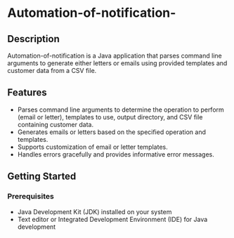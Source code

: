 # Automation-of-notification-


## Description

Automation-of-notification is a Java application that parses command line arguments to generate either letters or emails using provided templates and customer data from a CSV file.

## Features

- Parses command line arguments to determine the operation to perform (email or letter), templates to use, output directory, and CSV file containing customer data.
- Generates emails or letters based on the specified operation and templates.
- Supports customization of email or letter templates.
- Handles errors gracefully and provides informative error messages.

## Getting Started

### Prerequisites

- Java Development Kit (JDK) installed on your system
- Text editor or Integrated Development Environment (IDE) for Java development
